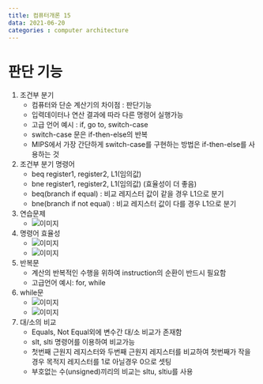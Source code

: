 ```yaml
---
title: 컴퓨터개론 15
data: 2021-06-20
categories : computer architecture
---
```


# 판단 기능

1. 조건부 분기
    - 컴퓨터와 단순 계산기의 차이점 : 판단기능
    - 입력데이터나 연산 결과에 따라 다른 명령어 실행가능
    - 고급 언어 예시 : if, go to, switch-case
    - switch-case 문은 if-then-else의 반복
    - MIPS에서 가장 간단하게 switch-case를 구현하는 방법은 if-then-else를 사용하는 것
2. 조건부 분기 명령어
    - beq register1, register2, L1(임의값)
    - bne register1, register2, L1(임의값) (효율성이 더 좋음)
    - beq(branch if equal) : 비교 레지스터 값이 같을 경우 L1으로 분기
    - bne(branch if not equal) : 비교 레지스터 값이 다를 경우 L1으로 분기
3. 연습문제
    - ![이미지]()
4. 명령어 효율성
    - ![이미지]()
    - ![이미지]()
5. 반복문
    - 계산의 반복적인 수행을 위하여 instruction의 순환이 반드시 필요함
    - 고급언어 예시: for, while
6. while문
    - ![이미지]()
    - ![이미지]()
7. 대/소의 비교
    - Equals, Not Equal외에 변수간 대/소 비교가 존재함
    - slt, slti 명령어를 이용하여 비교가능
    - 첫번째 근원지 레지스터와 두번째 근원지 레지스터를 비교하여 첫번째가 작을 경우 목적지 레지스터를 1로 아닐경우 0으로 셋팅
    - 부호없는 수(unsigned)끼리의 비교는 sltu, sltiu를 사용